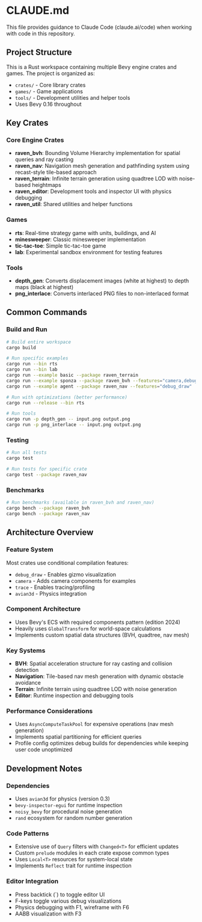 # CLAUDE.md

This file provides guidance to Claude Code (claude.ai/code) when working with code in this repository.

## Project Structure

This is a Rust workspace containing multiple Bevy engine crates and games. The project is organized as:

- `crates/` - Core library crates
- `games/` - Game applications
- `tools/` - Development utilities and helper tools
- Uses Bevy 0.16 throughout

## Key Crates

### Core Engine Crates
- **raven_bvh**: Bounding Volume Hierarchy implementation for spatial queries and ray casting
- **raven_nav**: Navigation mesh generation and pathfinding system using recast-style tile-based approach
- **raven_terrain**: Infinite terrain generation using quadtree LOD with noise-based heightmaps
- **raven_editor**: Development tools and inspector UI with physics debugging
- **raven_util**: Shared utilities and helper functions

### Games
- **rts**: Real-time strategy game with units, buildings, and AI
- **minesweeper**: Classic minesweeper implementation
- **tic-tac-toe**: Simple tic-tac-toe game
- **lab**: Experimental sandbox environment for testing features

### Tools
- **depth_gen**: Converts displacement images (white at highest) to depth maps (black at highest)
- **png_interlace**: Converts interlaced PNG files to non-interlaced format

## Common Commands

### Build and Run
```bash
# Build entire workspace
cargo build

# Run specific examples
cargo run --bin rts
cargo run --bin lab
cargo run --example basic --package raven_terrain
cargo run --example sponza --package raven_bvh --features="camera,debug_draw"
cargo run --example agent --package raven_nav --features="debug_draw"

# Run with optimizations (better performance)
cargo run --release --bin rts

# Run tools
cargo run -p depth_gen -- input.png output.png
cargo run -p png_interlace -- input.png output.png
```

### Testing
```bash
# Run all tests
cargo test

# Run tests for specific crate
cargo test --package raven_nav
```

### Benchmarks
```bash
# Run benchmarks (available in raven_bvh and raven_nav)
cargo bench --package raven_bvh
cargo bench --package raven_nav
```

## Architecture Overview

### Feature System
Most crates use conditional compilation features:
- `debug_draw` - Enables gizmo visualization
- `camera` - Adds camera components for examples
- `trace` - Enables tracing/profiling
- `avian3d` - Physics integration

### Component Architecture
- Uses Bevy's ECS with required components pattern (edition 2024)
- Heavily uses `GlobalTransform` for world-space calculations
- Implements custom spatial data structures (BVH, quadtree, nav mesh)

### Key Systems
- **BVH**: Spatial acceleration structure for ray casting and collision detection
- **Navigation**: Tile-based nav mesh generation with dynamic obstacle avoidance
- **Terrain**: Infinite terrain using quadtree LOD with noise generation
- **Editor**: Runtime inspection and debugging tools

### Performance Considerations
- Uses `AsyncComputeTaskPool` for expensive operations (nav mesh generation)
- Implements spatial partitioning for efficient queries
- Profile config optimizes debug builds for dependencies while keeping user code unoptimized

## Development Notes

### Dependencies
- Uses `avian3d` for physics (version 0.3)
- `bevy-inspector-egui` for runtime inspection
- `noisy_bevy` for procedural noise generation
- `rand` ecosystem for random number generation

### Code Patterns
- Extensive use of `Query` filters with `Changed<T>` for efficient updates
- Custom `prelude` modules in each crate expose common types
- Uses `Local<T>` resources for system-local state
- Implements `Reflect` trait for runtime inspection

### Editor Integration
- Press backtick (`) to toggle editor UI
- F-keys toggle various debug visualizations
- Physics debugging with F1, wireframe with F6
- AABB visualization with F3